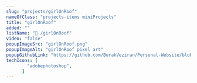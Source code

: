 ```yaml
---
slug: "projects/girlOnRoof"
nameOfClass: "projects-items miniProjects"
title: "girlOnRoof"
added: ""
listName: "🎨 /girlOnRoof"
video: "false"
popupImageSrc: "girlOnRoof.png"
popupImageAlt: "girlOnRoof pixel art"
popupGithubLink: "https://github.com/BurakVeziran/Personal-Website/blob/main/static/girlOnRoof.png"
techIcons: [
        "adobephotoshop",
      ]
---
```

